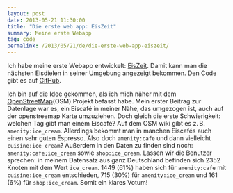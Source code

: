 ```yaml
---
layout: post
date: 2013-05-21 11:30:00
title: "Die erste web app: EisZeit"
summary: Meine erste Webapp
tag: code
permalink: /2013/05/21/de/die-erste-web-app-eiszeit/
---
```

Ich habe meine erste Webapp entwickelt:
[EisZeit](http://playground.sam-d.com/ice). Damit kann man die nächsten
Eisdielen in seiner Umgebung angezeigt bekommen.  Den Code gibt es auf
[GitHub](https://github.com/sam-d/eiszeit).

Ich bin auf die Idee gekommen, als ich mich näher mit dem
[OpenStreetMap](http://openstreetmap.org)(OSM) Projekt befasst habe. Mein erster
Beitrag zur Datenlage war es, ein Eiscafé in meiner Nähe, das umgezogen ist,
auch auf der openstreemap Karte umzuziehen. Doch gleich die erste Schwierigkeit:
welchen Tag gibt man einem Eiscafé? Auf dem OSM wiki gibt es z.&thinsp;B.
```amenity:ice_cream```. Allerdings bekommt man in manchen Eiscafés auch einen
sehr guten Espresso. Also doch ```amenity:cafe``` und dann vielleicht
```cuisine:ice_cream```? Außerdem in den Daten zu finden sind noch:
```amenity:cafe;ice_cream``` sowie ```shop:ice_cream```. Lassen wir die Benutzer
sprechen: in meinem Datensatz aus ganz Deutschland befinden sich 2352 Knoten mit
dem Wert ```ice_cream```. 1449 (61%) haben sich für ```amenity:cafe``` mit
```cuisine:ice_cream``` entschieden, 715 (30%) für ```amenity:ice_cream``` und
161 (6%) für ```shop:ice_cream```. Somit ein klares Votum!
